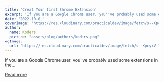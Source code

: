 ```yaml
---
title: 'Creat Your first Chrome Extension'
excerpt: 'If you are a Google Chrome user, you''ve probably used some extensions in the...'
date: '2022-10-01'
coverImage: 'https://res.cloudinary.com/practicaldev/image/fetch/s--XpcyxV-1--/c_imagga_scale,f_auto,fl_progressive,h_420,q_auto,w_1000/https://dev-to-uploads.s3.amazonaws.com/uploads/articles/tlcy30y1n9vt6z3qxu31.jpeg'
author:
  name: Koders
  picture: "assets/blog/authors/koders.png"
ogImage:
  url: 'https://res.cloudinary.com/practicaldev/image/fetch/s--XpcyxV-1--/c_imagga_scale,f_auto,fl_progressive,h_420,q_auto,w_1000/https://dev-to-uploads.s3.amazonaws.com/uploads/articles/tlcy30y1n9vt6z3qxu31.jpeg'
---
```


If you are a Google Chrome user, you''ve probably used some extensions in the...

[Read more](https://dev.to/ankushsinghgandhi/creat-your-first-chrome-extension-mk)

